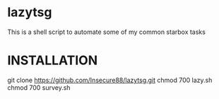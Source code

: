 # lazytsg
This is a shell script to automate some of my common starbox tasks

INSTALLATION
=========================
git clone https://github.com/Insecure88/lazytsg.git
chmod 700 lazy.sh
chmod 700 survey.sh
